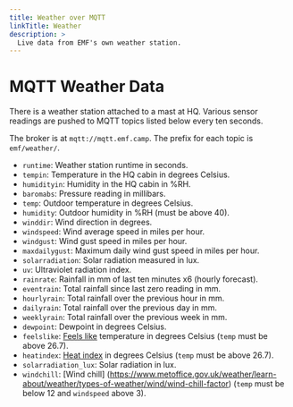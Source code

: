 ```yaml
---
title: Weather over MQTT
linkTitle: Weather
description: >
  Live data from EMF's own weather station.
---
```


# MQTT Weather Data

There is a weather station attached to a mast at HQ.
Various sensor readings are pushed to MQTT topics listed below every ten seconds.

The broker is at `mqtt://mqtt.emf.camp`.
The prefix for each topic is `emf/weather/`.

* `runtime`: Weather station runtime in seconds.
* `tempin`: Temperature in the HQ cabin in degrees Celsius.
* `humidityin`: Humidity in the HQ cabin in %RH.
* `baromabs`: Pressure reading in millibars.
* `temp`: Outdoor temperature in degrees Celsius.
* `humidity`: Outdoor humidity in %RH (must be above 40).
* `winddir`: Wind direction in degrees.
* `windspeed`: Wind average speed in miles per hour.
* `windgust`: Wind gust speed in miles per hour.
* `maxdailygust`: Maximum daily wind gust speed in miles per hour.
* `solarradiation`: Solar radiation measured in lux.
* `uv`: Ultraviolet radiation index.
* `rainrate`: Rainfall in mm of last ten minutes x6 (hourly forecast).
* `eventrain`: Total rainfall since last zero reading in mm.
* `hourlyrain`: Total rainfall over the previous hour in mm.
* `dailyrain`: Total rainfall over the previous day in mm.
* `weeklyrain`: Total rainfall over the previous week in mm.
* `dewpoint`: Dewpoint in degrees Celsius.
* `feelslike`: [Feels like](https://blog.metoffice.gov.uk/2012/02/15/what-is-feels-like-temperature/) temperature in degrees Celsius (`temp` must be above 26.7).
* `heatindex`: [Heat index](https://www.weather.gov/ama/heatindex) in degrees Celsius (`temp` must be above 26.7).
* `solarradiation_lux`: Solar radiation in lux.
* `windchill`: [Wind chill] (https://www.metoffice.gov.uk/weather/learn-about/weather/types-of-weather/wind/wind-chill-factor) (`temp` must be below 12 and `windspeed` above 3).
